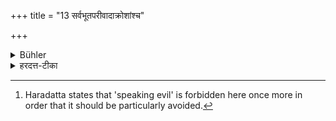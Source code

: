 +++
title = "13 सर्वभूतपरीवादाक्रोशांश्च"

+++

<details><summary>Bühler</summary>

13. (He shall not) blame or revile any creature. [^7] 


[^7]:  Haradatta states that 'speaking evil' is forbidden here once more in order that it should be particularly avoided.
</details>

<details><summary>हरदत्त-टीका</summary>

## सूत्रम्
सर्वभूतपरीवादाक्रोशांश्च ॥ १२ ॥  
### टिप्पनी
सर्वेषां भूतानां तिरश्चामपि । परीवादान् दोषवादान् । आक्रोशान् अश्लीलवादांश्च वर्जयेत् । परीवादस्य पुनःपुनर्वचनमतिशयेन वर्जनार्थम् ॥ १२ ॥
</details>
